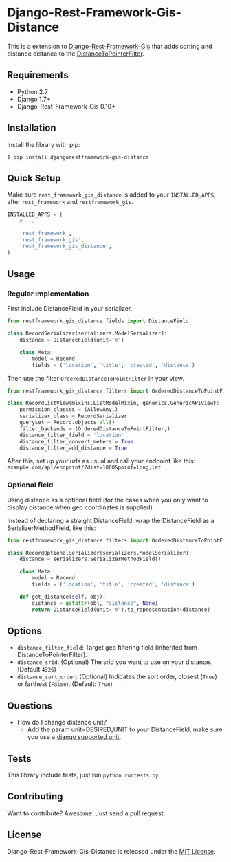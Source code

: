 # Django-Rest-Framework-Gis-Distance

This is a extension to [Django-Rest-Framework-Gis](https://github.com/djangonauts/django-rest-framework-gis) that adds sorting and distance distance to the [DistanceToPointerFilter](https://github.com/djangonauts/django-rest-framework-gis#distancetopointfilter).


## Requirements

- Python 2.7
- Django 1.7+
- Django-Rest-Framework-Gis 0.10+


## Installation

Install the library with pip:

```
$ pip install djangorestframework-gis-distance
```


## Quick Setup

Make sure `rest_framework_gis_distance` is added to your `INSTALLED_APPS`, after `rest_framework` and `restframework_gis`.

```python
INSTALLED_APPS = (
    # ...

    'rest_framework',
    'rest_framework_gis',
    'rest_framework_gis_distance',
)
```


## Usage


### Regular implementation

First include DistanceField in your serializer.

```python
from restframework_gis_distance.fields import DistanceField

class RecordSerializer(serializers.ModelSerializer):
    distance = DistanceField(unit='m')

    class Meta:
        model = Record
        fields = ('location', 'title', 'created', 'distance')
```


Then use the filter `OrderedDistanceToPointFilter` in your view.

```python
from restframework_gis_distance.filters import OrderedDistanceToPointFilter

class RecordListView(mixins.ListModelMixin, generics.GenericAPIView):
    permission_classes = (AllowAny,)
    serializer_class = RecordSerializer
    queryset = Record.objects.all()
    filter_backends = (OrderedDistanceToPointFilter,)
    distance_filter_field = 'location'
    distance_filter_convert_meters = True
    distance_filter_add_distance = True
```

After this, set up your urls as usual and call your endpoint like this:
`example.com/api/endpoint/?dist=1000&point=long,lat`


### Optional field

Using distance as a optional field (for the cases when you only want to display distance when geo coordinates is supplied)

Instead of declaring a straight DistanceField, wrap the DistanceField as a SerializerMethodField, like this:

```python
from restframework_gis_distance.filters import OrderedDistanceToPointFilter

class RecordOptionalSerializer(serializers.ModelSerializer):
    distance = serializers.SerializerMethodField()

    class Meta:
        model = Record
        fields = ('location', 'title', 'created', 'distance')

    def get_distance(self, obj):
        distance = getattr(obj, "distance", None)
        return DistanceField(unit='m').to_representation(distance)
```

## Options

- `distance_filter_field`: Target geo filtering field (inherited from DistanceToPointerFilter).
- `distance_srid`: (Optional) The srid you want to use on your distance. (Default `4326`)
- `distance_sort_order`: (Optional) Indicates the sort order, closest (`True`) or farthest (`False`). (Default: `True`) 


## Questions
- How do I change distance unit?
	- Add the param unit=DESIRED_UNIT to your DistanceField, make sure you use a [django supported unit](https://docs.djangoproject.com/en/1.9/ref/contrib/gis/measure/#supported-units).


## Tests

This library include tests, just run `python runtests.py`.


## Contributing

Want to contribute? Awesome. Just send a pull request.


## License

Django-Rest-Framework-Gis-Distance is released under the [MIT License](http://www.opensource.org/licenses/MIT).

